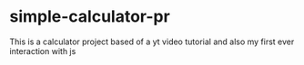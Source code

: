 # simple-calculator-pr

This is a calculator project based of a yt video tutorial and also my first ever interaction with js
